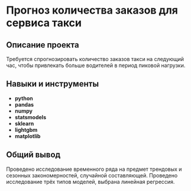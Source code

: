 # Прогноз количества заказов для сервиса такси

## Описание проекта

Требуется спрогнозировать количество заказов такси на следующий час, чтобы привлекать больше водителей в период пиковой нагрузки.

## Навыки и инструменты

- **python**
- **pandas**
- **numpy**
- **statsmodels**
- **sklearn**
- **lightgbm**
- **matplotlib**

## Общий вывод

Проведено исследование временного ряда на предмет трендовых и сезонных закономерностей, случайной составляющей. Проведено исследование трёх типов моделей, выбрана линейная регрессия.
